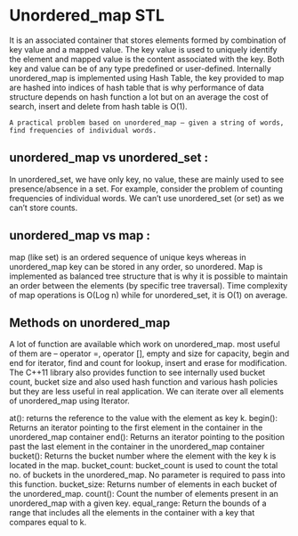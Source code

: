 # Unordered_map STL

It is an associated container that stores elements formed by combination of key value and a mapped value. The key value is used to uniquely identify the element and mapped value is the content associated with the key. Both key and value can be of any type predefined or user-defined. Internally unordered_map is implemented using Hash Table, the key provided to map are hashed into indices of hash table that is why performance of data structure depends on hash function a lot but on an average the cost of search, insert and delete from hash table is O(1).

```
A practical problem based on unordered_map – given a string of words, find frequencies of individual words.
```

## unordered_map vs unordered_set :
In unordered_set, we have only key, no value, these are mainly used to see presence/absence in a set. For example, consider the problem of counting frequencies of individual words. We can’t use unordered_set (or set) as we can’t store counts.

## unordered_map vs map :
map (like set) is an ordered sequence of unique keys whereas in unordered_map key can be stored in any order, so unordered. Map is implemented as balanced tree structure that is why it is possible to maintain an order between the elements (by specific tree traversal). Time complexity of map operations is O(Log n) while for unordered_set, it is O(1) on average.

## Methods on unordered_map
A lot of function are available which work on unordered_map. most useful of them are – operator =, operator [], empty and size for capacity, begin and end for iterator, find and count for lookup, insert and erase for modification.
The C++11 library also provides function to see internally used bucket count, bucket size and also used hash function and various hash policies but they are less useful in real application.
We can iterate over all elements of unordered_map using Iterator. 

at():  returns the reference to the value with the element as key k.
begin(): Returns an iterator pointing to the first element in the container in the unordered_map container
end(): Returns an iterator pointing to the position past the last element in the container in the unordered_map container
bucket(): Returns the bucket number where the element with the key k is located in the map.
bucket_count: bucket_count is used to count the total no. of buckets in the unordered_map. No parameter is required to pass into this function.
bucket_size: Returns number of elements in each bucket of the unordered_map.
count(): Count the number of elements present in an unordered_map with a given key.
equal_range: Return the bounds of a range that includes all the elements in the container with a key that compares equal to k.